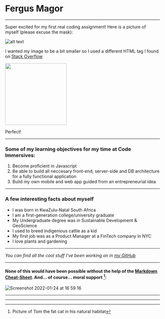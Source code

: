 # Fergus Magor

---

Super excited for my first real coding assignment! Here is a picture of myself (please excuse the mask):

![alt text](https://avatars.githubusercontent.com/u/98353142?s=400&u=a36a2789cfecfb602f27b7af107d087c40bbea86&v=4)

I wanted my image to be a bit smaller so I used a different HTML tag I found on [Stack Overflow](https://stackoverflow.com/questions/14675913/changing-image-size-in-markdown)

<img src="https://avatars.githubusercontent.com/u/98353142?s=400&u=a36a2789cfecfb602f27b7af107d087c40bbea86&v=4" width="200">

Perfect!

---

### Some of my learning objectives for my time at Code Immersives:

1. Become proficient in Javascript
2. Be able to build all neccesary front-end, server-side and DB architecture for a fully functional application
3. Build my own mobile and web app guided from an entrepreneurial idea

---

### A few interesting facts about myself

- I was born in KwaZulu-Natal South Africa
- I am a first-generation college/university graduate
- My Undergraduate degree was in Sustainable Development & GeoScience
- I used to breed indigenious cattle as a kid
- My first job was as a Product Manager at a FinTech company in NYC
- I love plants and gardening 

---

*You can find all the cool stuff I've been working on in [my GitHub](https://github.com/Fergasi)*

---

#### None of this would have been possible without the help of the [Markdown Cheat-Sheet](https://www.markdownguide.org/cheat-sheet). And... of course... moral support [^1]:

![Screenshot 2022-01-24 at 16 59 16](https://user-images.githubusercontent.com/98353142/150872066-35e50f05-6b5a-4fa4-8882-bf4ef81ac246.png)

---

[^1]: Picture of Tom the fat cat in his natural habitat

---
